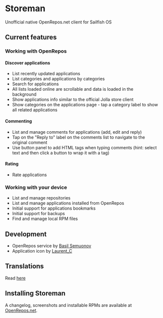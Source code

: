 # Storeman

Unofficial native OpenRepos.net client for Sailfish OS

## Current features

### Working with OpenRepos
#### Discover applications
- List recently updated applications
- List categories and applications by categories
- Search for applications
- All lists loaded online are scrollable and data is loaded in the background
- Show applications info similar to the official Jolla store client
- Show categories on the applications page - tap a category label to show all related applications
#### Commenting
- List and manage comments for applications (add, edit and reply)
- Tap on the "Reply to" label on the comments list to navigate to the original comment
- Use button panel to add HTML tags when typing comments (hint: select text and then click a button to wrap it with a tag)
#### Rating
- Rate applications

### Working with your device
- List and manage repositories
- List and manage applications installed from OpenRepos
- Initial support for applications bookmarks
- Initial support for backups
- Find and manage local RPM files

## Development

- OpenRepos service by [Basil Semuonov](https://github.com/custodian)
- Application icon by [Laurent_C](https://openrepos.net/users/laurentc)

## Translations

Read [here](harbour-storeman/translations/README.md)

## Installing Storeman

A changelog, screenshots and installable RPMs are available at [OpenRepos.net](https://github.com/mentaljam/harbour-storeman/edit/master/README.md).
